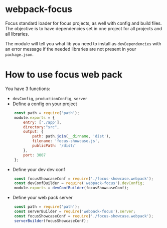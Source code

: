 # webpack-focus

Focus standard loader for focus projects, as well with config and build files.
The objective is to have dependencies set in one project for all projects and all libraries.

The module will tell you what lib you need to install as `devDependencies` with an error message if the needed libraries are not present in your `package.json`.

# How to use focus web pack

You have 3 functions:
- `devConfig`, `productionConfig`, `server`
- Define a config on your project
```javascript
    const path = require('path');
    module.exports = {
        entry: ['./app'],
        directory:"src",
        output: {
            path: path.join(__dirname, 'dist'),
            filename: 'focus-showcase.js',
            publicPath: '/dist/'
        },
        port: 3007
    };
  ```
- Define your dev dev conf
```javascript
    const focusShowcaseConf = require('./focus-showcase.webpack');
    const devConfBuilder = require('webpack-focus').devConfig;
    module.exports = devConfBuilder(focusShowcaseConf);
```
- Define your web pack server
```javascript
    const path = require('path');
    const serverBuilder = require('webpack-focus').server;
    const focusShowcaseConf = require('./focus-showcase.webpack');
    serverBuilder(focusShowcaseConf);
```
